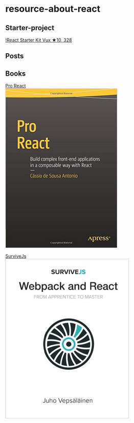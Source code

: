 # resource-about-react

## Starter-project
[!React Starter Kit Vux ★10, 328](https://github.com/kriasoft/react-starter-kit)

## Posts

## Books
<a href="http://www.pro-react.com/" target="_blank">Pro React</a>  
[![Pro React](/images/proreact.jpg "Pro React")](http://www.pro-react.com/)

<a href="https://survivejs.com/" target="_blank">SurviveJs</a>  
[![SurviveJs](/images/survivejs.jpg "SurviveJs")](https://survivejs.com/)